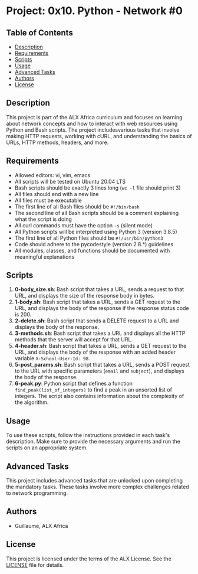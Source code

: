 # Project: 0x10. Python - Network #0

## Table of Contents
- [Description](#description)
- [Requirements](#requirements)
- [Scripts](#scripts)
- [Usage](#usage)
- [Advanced Tasks](#advanced-tasks)
- [Authors](#authors)
- [License](#license)

## Description
This project is part of the ALX Africa curriculum and focuses on learning about network concepts and how to interact with web resources using Python and Bash scripts. The project includesvarious tasks that involve making HTTP requests, working with cURL, and understanding the basics of URLs, HTTP methods, headers, and more.

## Requirements
- Allowed editors: vi, vim, emacs
- All scripts will be tested on Ubuntu 20.04 LTS
- Bash scripts should be exactly 3 lines long (`wc -l` file should print 3)
- All files should end with a new line
- All files must be executable
- The first line of all Bash files should be `#!/bin/bash`
- The second line of all Bash scripts should be a comment explaining what the script is doing
- All curl commands must have the option `-s` (silent mode)
- All Python scripts will be interpreted using Python 3 (version 3.8.5)
- The first line of all Python files should be `#!/usr/bin/python3`
- Code should adhere to the pycodestyle (version 2.8.*) guidelines
- All modules, classes, and functions should be documented with meaningful explanations

## Scripts
1. **0-body_size.sh**: Bash script that takes a URL, sends a request to that URL, and displays the size of the response body in bytes.
2. **1-body.sh**: Bash script that takes a URL, sends a GET request to the URL, and displays the body of the response if the response status code is 200.
3. **2-delete.sh**: Bash script that sends a DELETE request to a URL and displays the body of the response.
4. **3-methods.sh**: Bash script that takes a URL and displays all the HTTP methods that the server will accept for that URL.
5. **4-header.sh**: Bash script that takes a URL, sends a GET request to the URL, and displays the body of the response with an added header variable `X-School-User-Id: 98`.
6. **5-post_params.sh**: Bash script that takes a URL, sends a POST request to the URL with specific parameters (`email` and `subject`), and displays the body of the response.
7. **6-peak.py**: Python script that defines a function `find_peak(list_of_integers)` to find a peak in an unsorted list of integers. The script also contains information about the complexity of the algorithm.

## Usage
To use these scripts, follow the instructions provided in each task's description. Make sure to provide the necessary arguments and run the scripts on an appropriate system.

## Advanced Tasks
This project includes advanced tasks that are unlocked upon completing the mandatory tasks. These tasks involve more complex challenges related to network programming.

## Authors
- Guillaume, ALX Africa

## License
This project is licensed under the terms of the ALX License. See the [LICENSE](LICENSE) file for details.